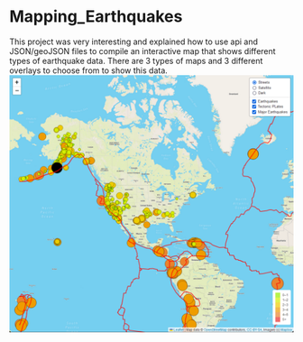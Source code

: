 # Mapping_Earthquakes
This project was very interesting and explained how to use api and JSON/geoJSON files to compile an interactive map that shows different types of earthquake data. There are 3 types of maps and 3 different overlays to choose from to show this data.
![image1](https://github.com/Ajsforlife/Mapping_Earthquakes/blob/main/Screenshot%202022-08-21%20163412.png)

